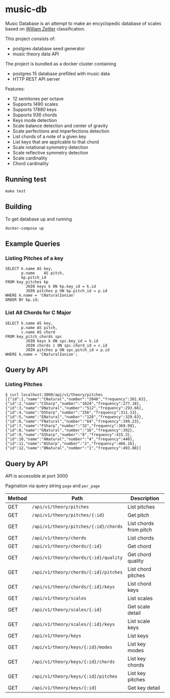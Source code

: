# music-db

Music Database is an attempt to make an encyclopedic database of scales based on [William Zeitler](https://allthescales.org) classification.

This project consists of:
- postgres database seed generator
- music theory data API

The project is bundled as a docker cluster containing
- postgres 15 database prefilled with music data
- HTTP REST API server

Features:
- 12 semitones per octave
- Supports 1490 scales
- Supports 17880 keys
- Supports 936 chords
- Keys mode detection
- Scale balance detection and center of gravity
- Scale perfections and imperfections detection
- List chords of a note of a given key
- List keys that are applicable to that chord
- Scale rotational symmetry detection
- Scale reflective symmetry detection
- Scale cardinality
- Chord cardinality

## Running test

```shell
make test
```
## Building

To get database up and running

```shell
docker-compose up
```

## Example Queries
### Listing Pitches of a key

```postgresql
SELECT k.name AS key,
       p.name    AS pitch,
       kp.pitch_id
FROM key_pitches kp
         JOIN keys k ON kp.key_id = k.id
         JOIN pitches p ON kp.pitch_id = p.id
WHERE k.name = 'CNaturalIonian'
ORDER BY kp.id;
```

### List All Chords for C Major

```postgresql
SELECT k.name AS key,
       p.name AS pitch,
       c.name AS chord
FROM key_pitch_chords spc
         JOIN keys k ON spc.key_id = k.id
         JOIN chords c ON spc.chord_id = c.id
         JOIN pitches p ON spc.pitch_id = p.id
WHERE k.name = 'CNaturalIonian';
```

## Query by API

### Listing Pitches
```shell
$ curl localhost:3000/api/v1/theory/pitches
[{"id":1,"name":"CNatural","number":"2048","frequency":261.63},{"id":2,"name":"CSharp","number":"1024","frequency":277.18},{"id":3,"name":"DNatural","number":"512","frequency":293.66},{"id":4,"name":"DSharp","number":"256","frequency":311.13},{"id":5,"name":"ENatural","number":"128","frequency":329.63},{"id":6,"name":"FNatural","number":"64","frequency":349.23},{"id":7,"name":"FSharp","number":"32","frequency":369.99},{"id":8,"name":"GNatural","number":"16","frequency":392},{"id":9,"name":"GSharp","number":"8","frequency":415.3},{"id":10,"name":"ANatural","number":"4","frequency":440},{"id":11,"name":"ASharp","number":"2","frequency":466.16},{"id":12,"name":"BNatural","number":"1","frequency":493.88}]
```

## Query by API

API is accessible at port 3000

Pagination via query string `page` and `per_page`

| Method | Path                                  | Description            |
|--------|---------------------------------------|------------------------|
| GET    | `/api/v1/theory/pitches`              | List pitches           |
| GET    | `/api/v1/theory/pitches/{:id}`        | Get pitch              |
| GET    | `/api/v1/theory/pitches/{:id}/chords` | List chords from pitch |
| GET    | `/api/v1/theory/chords`               | List chords            |
| GET    | `/api/v1/theory/chords/{:id}`         | Get chord              |
| GET    | `/api/v1/theory/chords/{:id}/quality` | Get chord quality      |
| GET    | `/api/v1/theory/chords/{:id}/pitches` | List chord pitches     |
| GET    | `/api/v1/theory/chords/{:id}/keys`    | List chord keys        |
| GET    | `/api/v1/theory/scales`               | List scales            |
| GET    | `/api/v1/theory/scales/{:id}`         | Get scale detail       |
| GET    | `/api/v1/theory/scales/{:id}/keys`    | List scale keys        |
| GET    | `/api/v1/theory/keys`                 | List keys              |
| GET    | `/api/v1/theory/keys/{:id}/modes`     | List key modes         |
| GET    | `/api/v1/theory/keys/{:id}/chords`    | List key chords        |
| GET    | `/api/v1/theory/keys/{:id}/pitches`   | List key pitches       |
| GET    | `/api/v1/theory/keys/{:id}`           | Get key detail         |
